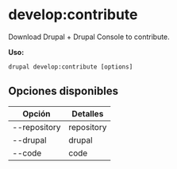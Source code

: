 # develop:contribute
Download Drupal + Drupal Console to contribute.

**Uso:**
```
drupal develop:contribute [options]
```

## Opciones disponibles
Opción | Detalles
-------|-------------
--repository | repository
--drupal | drupal
--code | code
